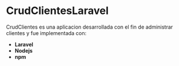 # CrudClientesLaravel

CrudClientes es una aplicacion desarrollada con el fin de administrar clientes y fue implementada con:
- **Laravel**
- **Nodejs**
- **npm**
